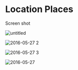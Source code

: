 # Location Places

Screen shot

![untitled](https://cloud.githubusercontent.com/assets/19589072/15598552/74d586e6-2405-11e6-92e8-6683ade951e4.png)

![2016-05-27 2](https://cloud.githubusercontent.com/assets/19589072/15598559/7a8d2f80-2405-11e6-9d33-f7e507b785e9.png)


![2016-05-27 3](https://cloud.githubusercontent.com/assets/19589072/15598562/7d074692-2405-11e6-8f58-ba95bb3a567e.png)


![2016-05-27](https://cloud.githubusercontent.com/assets/19589072/15598563/7ee1cab4-2405-11e6-82a2-e9306a7280f9.png)

